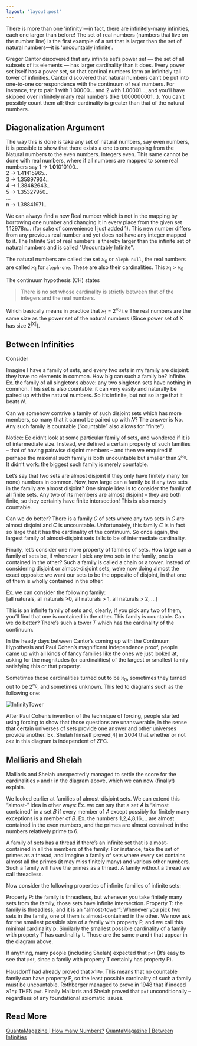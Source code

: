 ```yaml
---
layout: 'layout:post'
---
```


There is more than one 'infinity'—in fact, there are infinitely-many infinities, each one larger than before! The set of real numbers (numbers that live on the number line) is the first example of a set that is larger than the set of natural numbers—it is 'uncountably infinite'.

Gregor Cantor discovered that any infinite set’s power set — the set of all subsets of its elements — has larger cardinality than it does. Every power set itself has a power set, so that cardinal numbers form an infinitely tall tower of infinities. Cantor discovered that natural numbers can’t be put into one-to-one correspondence with the continuum of real numbers. For instance, try to pair 1 with 1.00000&hellip; and 2 with 1.00001&hellip;, and you’ll have skipped over infinitely many real numbers (like 1.000000001&hellip;). You can’t possibly count them all; their cardinality is greater than that of the natural numbers.

## Diagonalization Argument
The way this is done is take any set of natural numbers, say even numbers, it is possible to show that there exists a one to one mapping from the Natural numbers to the even numbers. Integers even. This same cannot be done with real numbers, where if all numbers are mapped to some real numbers say
1 &rarr; 1.**0**1010100.. \
2 &rarr; 1.4**1**415965.. \
3 &rarr; 1.35**8**97934.. \
4 &rarr; 1.384**6**2643.. \
5 &rarr; 1.3532**7**950.. \
&hellip; \
n &rarr; 1.38841971..

We can always find a new Real number which is not in the mapping by borrowing one number and changing it in every place from the given set 1.12978n&hellip; (for sake of convenience I just added 1). This new number differs from any previous real number and yet does not have any integer mapped to it. The Infinite Set of real numbers is thereby larger than the infinite set of natural numbers and is called "Uncountably Infinite".

The natural numbers are called the set ℵ<sub>0</sub> or `aleph-null`, the real numbers are called ℵ<sub>1</sub> for `aleph-one`. These are also their cardinalities. This ℵ<sub>1</sub> &gt; ℵ<sub>0</sub>

The continuum hypothesis (CH) states

> There is no set whose cardinality is strictly between that of the integers and the real numbers.

Which basically means in practice that ℵ<sub>1</sub> = 2<sup>ℵ<sub>0</sub></sup> i.e The real numbers are the same size as the power set of the natural numbers (Since power set of X has size 2<sup>|X|</sup>).

## Between Infinities
Consider

Imagine I have a family of sets, and every two sets in my family are disjoint: they have no elements in common. How big can such a family be? Infinite. Ex. the family of all singletons above: any two singleton sets have nothing in common. This set is also countable: it can very easily and naturally be paired up with the natural numbers. So it’s infinite, but not so large that it beats 𝑁.

Can we somehow contrive a family of such disjoint sets which has more members, so many that it cannot be paired up with 𝑁? The answer is No. Any such family is countable (“countable” also allows for “finite”).

Notice: Ee didn’t look at some particular family of sets, and wondered if it is of intermediate size. Instead, we defined a certain property of such families – that of having pairwise disjoint members – and then we enquired if perhaps the maximal such family is both uncountable but smaller than 2<sup>ℵ<sub>0</sub></sup>. It didn’t work: the biggest such family is merely countable.

Let’s say that two sets are almost disjoint if they only have finitely many (or none) numbers in common. Now, how large can a family be if any two sets in the family are almost disjoint? One simple idea is to consider the family of all finite sets. Any two of its members are almost disjoint – they are both finite, so they certainly have finite intersection! This is also merely countable.

Can we do better?
There is a family 𝐶 of sets where any two sets in 𝐶 are almost disjoint and 𝐶 is uncountable. Unfortunately, this family 𝐶 is in fact so large that it has the cardinality of the continuum. So once again, the largest family of almost-disjoint sets fails to be of intermediate cardinality.

Finally, let’s consider one more property of families of sets. How large can a family of sets be, if whenever I pick any two sets in the family, one is contained in the other? Such a family is called a chain or a tower. Instead of considering disjoint or almost-disjoint sets, we’re now doing almost the exact opposite: we want our sets to be the opposite of disjoint, in that one of them is wholly contained in the other.

Ex. we can consider the following family: \
[all naturals, all naturals >0, all naturals > 1, all naturals > 2, &hellip;]

This is an infinite family of sets and, clearly, if you pick any two of them, you’ll find that one is contained in the other. This family is countable. Can we do better? There’s such a tower 𝑇 which has the cardinality of the continuum.

In the heady days between Cantor’s coming up with the Continuum Hypothesis and Paul Cohen’s magnificent independence proof, people came up with all kinds of fancy families like the ones we just looked at, asking for the magnitudes (or cardinalities) of the largest or smallest family satisfying this or that property.

Sometimes those cardinalities turned out to be ℵ<sub>0</sub>, sometimes they turned out to be 2<sup>ℵ<sub>0</sub></sup>, and sometimes unknown. This led to diagrams such as the following one:

![InfinityTower](https://i.imgur.com/ApyoeIH.png)

After Paul Cohen’s invention of the technique of forcing, people started using forcing to show that those questions are unanswerable, in the sense that certain universes of sets provide one answer and other universes provide another. Ex. Shelah himself proved[4] in 2004 that whether or not 𝔡<𝔞 in this diagram is independent of ZFC.

## Malliaris and Shelah
Malliaris and Shelah unexpectedly managed to settle the score for the cardinalities 𝔭 and 𝔱 in the diagram above, which we can now (finally!) explain.

We looked earlier at families of almost-disjoint sets. We can extend this “almost-” idea in other ways: Ex. we can say that a set 𝐴 is “almost contained” in a set 𝐵 if every member of 𝐴 except possibly for finitely many exceptions is a member of 𝐵. Ex. the numbers 1,2,4,8,16,&hellip; are almost contained in the even numbers, and the primes are almost contained in the numbers relatively prime to 6.

A family of sets has a thread if there’s an infinite set that is almost-contained in all the members of the family. For instance, take the set of primes as a thread, and imagine a family of sets where every set contains almost all the primes (it may miss finitely many) and various other numbers. Such a family will have the primes as a thread. A family without a thread we call threadless.

Now consider the following properties of infinite families of infinite sets:

Property P: the family is threadless, but whenever you take finitely many sets from the family, those sets have infinite intersection.
Property T: the family is threadless, and it is an “almost-tower”: Whenever you pick two sets in the family, one of them is almost-contained in the other.
We now ask for the smallest possible size of a family with property P, and we call this minimal cardinality p. Similarly the smallest possible cardinality of a family with property T has cardinality t. Those are the same 𝔭 and 𝔱 that appear in the diagram above.

If anything, many people (including Shelah) expected that 𝔭<𝔱 (It’s easy to see that 𝔭≤𝔱, since a family with property T certainly has property P).

Hausdorff had already proved that ℵ1≤𝔭. This means that no countable family can have property P, so the least possible cardinality of such a family must be uncountable. Rothberger managed to prove in 1948 that if indeed ℵ1=𝔭 THEN 𝔭=𝔱. Finally Malliaris and Shelah proved that 𝔭=𝔱 unconditionally – regardless of any foundational axiomatic issues.


## Read More
[QuantaMagazine | How many Numbers?](https://quantamagazine.org/how-many-numbers-exist-infinity-proof-moves-math-closer-to-an-answer-20210715/)
[QuantaMagazine | Between Infinities](https://quantamagazine.org/mathematicians-measure-infinities-find-theyre-equal-20170912/)
